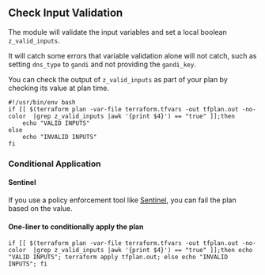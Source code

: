 ## Check Input Validation
The module will validate the input variables and set a local boolean `z_valid_inputs`.

It will catch some errors that variable validation alone will not catch, such as setting `dns_type`
to `gandi` and not providing the `gandi_key`.

You can check the output of `z_valid_inputs` as part of your plan by checking its value at plan time.

```shell
#!/usr/bin/env bash
if [[ $(terraform plan -var-file terraform.tfvars -out tfplan.out -no-color  |grep z_valid_inputs |awk '{print $4}') == "true" ]];then
    echo "VALID INPUTS"
else
    echo "INVALID INPUTS"
fi
```

### Conditional Application

#### Sentinel
If you use a policy enforcement tool like [Sentinel](https://docs.hashicorp.com/sentinel/terraform), you can fail the plan based on the value.

#### One-liner to conditionally apply the plan
```shell
if [[ $(terraform plan -var-file terraform.tfvars -out tfplan.out -no-color  |grep z_valid_inputs |awk '{print $4}') == "true" ]];then echo "VALID INPUTS"; terraform apply tfplan.out; else echo "INVALID INPUTS"; fi
```
